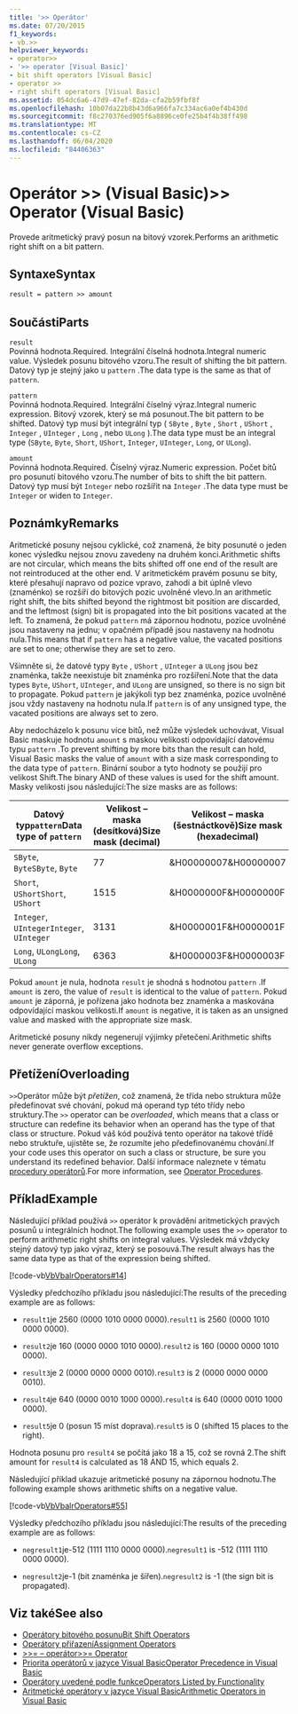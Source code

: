 ```yaml
---
title: '>> Operátor'
ms.date: 07/20/2015
f1_keywords:
- vb.>>
helpviewer_keywords:
- operator>>
- '>> operator [Visual Basic]'
- bit shift operators [Visual Basic]
- operator >>
- right shift operators [Visual Basic]
ms.assetid: 054dc6a6-47d9-47ef-82da-cfa2b59fbf8f
ms.openlocfilehash: 10b07da22b8b43d6a966fa7c334ac6a0ef4b430d
ms.sourcegitcommit: f8c270376ed905f6a8896ce0fe25b4f4b38ff498
ms.translationtype: MT
ms.contentlocale: cs-CZ
ms.lasthandoff: 06/04/2020
ms.locfileid: "84406363"
---
```

# <a name="-operator-visual-basic"></a><span data-ttu-id="91961-102">Operátor >> (Visual Basic)</span><span class="sxs-lookup"><span data-stu-id="91961-102">>> Operator (Visual Basic)</span></span>
<span data-ttu-id="91961-103">Provede aritmetický pravý posun na bitový vzorek.</span><span class="sxs-lookup"><span data-stu-id="91961-103">Performs an arithmetic right shift on a bit pattern.</span></span>  
  
## <a name="syntax"></a><span data-ttu-id="91961-104">Syntaxe</span><span class="sxs-lookup"><span data-stu-id="91961-104">Syntax</span></span>  
  
```vb  
result = pattern >> amount  
```  
  
## <a name="parts"></a><span data-ttu-id="91961-105">Součásti</span><span class="sxs-lookup"><span data-stu-id="91961-105">Parts</span></span>  
 `result`  
 <span data-ttu-id="91961-106">Povinná hodnota.</span><span class="sxs-lookup"><span data-stu-id="91961-106">Required.</span></span> <span data-ttu-id="91961-107">Integrální číselná hodnota.</span><span class="sxs-lookup"><span data-stu-id="91961-107">Integral numeric value.</span></span> <span data-ttu-id="91961-108">Výsledek posunu bitového vzoru.</span><span class="sxs-lookup"><span data-stu-id="91961-108">The result of shifting the bit pattern.</span></span> <span data-ttu-id="91961-109">Datový typ je stejný jako u `pattern` .</span><span class="sxs-lookup"><span data-stu-id="91961-109">The data type is the same as that of `pattern`.</span></span>  
  
 `pattern`  
 <span data-ttu-id="91961-110">Povinná hodnota.</span><span class="sxs-lookup"><span data-stu-id="91961-110">Required.</span></span> <span data-ttu-id="91961-111">Integrální číselný výraz.</span><span class="sxs-lookup"><span data-stu-id="91961-111">Integral numeric expression.</span></span> <span data-ttu-id="91961-112">Bitový vzorek, který se má posunout.</span><span class="sxs-lookup"><span data-stu-id="91961-112">The bit pattern to be shifted.</span></span> <span data-ttu-id="91961-113">Datový typ musí být integrální typ ( `SByte` , `Byte` , `Short` , `UShort` , `Integer` , `UInteger` , `Long` , nebo `ULong` ).</span><span class="sxs-lookup"><span data-stu-id="91961-113">The data type must be an integral type (`SByte`, `Byte`, `Short`, `UShort`, `Integer`, `UInteger`, `Long`, or `ULong`).</span></span>  
  
 `amount`  
 <span data-ttu-id="91961-114">Povinná hodnota.</span><span class="sxs-lookup"><span data-stu-id="91961-114">Required.</span></span> <span data-ttu-id="91961-115">Číselný výraz.</span><span class="sxs-lookup"><span data-stu-id="91961-115">Numeric expression.</span></span> <span data-ttu-id="91961-116">Počet bitů pro posunutí bitového vzoru.</span><span class="sxs-lookup"><span data-stu-id="91961-116">The number of bits to shift the bit pattern.</span></span> <span data-ttu-id="91961-117">Datový typ musí být `Integer` nebo rozšířit na `Integer` .</span><span class="sxs-lookup"><span data-stu-id="91961-117">The data type must be `Integer` or widen to `Integer`.</span></span>  
  
## <a name="remarks"></a><span data-ttu-id="91961-118">Poznámky</span><span class="sxs-lookup"><span data-stu-id="91961-118">Remarks</span></span>  
 <span data-ttu-id="91961-119">Aritmetické posuny nejsou cyklické, což znamená, že bity posunuté o jeden konec výsledku nejsou znovu zavedeny na druhém konci.</span><span class="sxs-lookup"><span data-stu-id="91961-119">Arithmetic shifts are not circular, which means the bits shifted off one end of the result are not reintroduced at the other end.</span></span> <span data-ttu-id="91961-120">V aritmetickém pravém posunu se bity, které přesahují napravo od pozice vpravo, zahodí a bit úplně vlevo (znaménko) se rozšíří do bitových pozic uvolněné vlevo.</span><span class="sxs-lookup"><span data-stu-id="91961-120">In an arithmetic right shift, the bits shifted beyond the rightmost bit position are discarded, and the leftmost (sign) bit is propagated into the bit positions vacated at the left.</span></span> <span data-ttu-id="91961-121">To znamená, že pokud `pattern` má zápornou hodnotu, pozice uvolněné jsou nastaveny na jednu; v opačném případě jsou nastaveny na hodnotu nula.</span><span class="sxs-lookup"><span data-stu-id="91961-121">This means that if `pattern` has a negative value, the vacated positions are set to one; otherwise they are set to zero.</span></span>  
  
 <span data-ttu-id="91961-122">Všimněte si, že datové typy `Byte` , `UShort` , `UInteger` a `ULong` jsou bez znaménka, takže neexistuje bit znaménka pro rozšíření.</span><span class="sxs-lookup"><span data-stu-id="91961-122">Note that the data types `Byte`, `UShort`, `UInteger`, and `ULong` are unsigned, so there is no sign bit to propagate.</span></span> <span data-ttu-id="91961-123">Pokud `pattern` je jakýkoli typ bez znaménka, pozice uvolněné jsou vždy nastaveny na hodnotu nula.</span><span class="sxs-lookup"><span data-stu-id="91961-123">If `pattern` is of any unsigned type, the vacated positions are always set to zero.</span></span>  
  
 <span data-ttu-id="91961-124">Aby nedocházelo k posunu více bitů, než může výsledek uchovávat, Visual Basic maskuje hodnotu `amount` s maskou velikosti odpovídající datovému typu `pattern` .</span><span class="sxs-lookup"><span data-stu-id="91961-124">To prevent shifting by more bits than the result can hold, Visual Basic masks the value of `amount` with a size mask corresponding to the data type of `pattern`.</span></span> <span data-ttu-id="91961-125">Binární soubor a tyto hodnoty se použijí pro velikost Shift.</span><span class="sxs-lookup"><span data-stu-id="91961-125">The binary AND of these values is used for the shift amount.</span></span> <span data-ttu-id="91961-126">Masky velikosti jsou následující:</span><span class="sxs-lookup"><span data-stu-id="91961-126">The size masks are as follows:</span></span>  
  
|<span data-ttu-id="91961-127">Datový typ`pattern`</span><span class="sxs-lookup"><span data-stu-id="91961-127">Data type of `pattern`</span></span>|<span data-ttu-id="91961-128">Velikost – maska (desítková)</span><span class="sxs-lookup"><span data-stu-id="91961-128">Size mask (decimal)</span></span>|<span data-ttu-id="91961-129">Velikost – maska (šestnáctkově)</span><span class="sxs-lookup"><span data-stu-id="91961-129">Size mask (hexadecimal)</span></span>|  
|----------------------------|---------------------------|-------------------------------|  
|<span data-ttu-id="91961-130">`SByte`, `Byte`</span><span class="sxs-lookup"><span data-stu-id="91961-130">`SByte`, `Byte`</span></span>|<span data-ttu-id="91961-131">7</span><span class="sxs-lookup"><span data-stu-id="91961-131">7</span></span>|<span data-ttu-id="91961-132">&H00000007</span><span class="sxs-lookup"><span data-stu-id="91961-132">&H00000007</span></span>|  
|<span data-ttu-id="91961-133">`Short`, `UShort`</span><span class="sxs-lookup"><span data-stu-id="91961-133">`Short`, `UShort`</span></span>|<span data-ttu-id="91961-134">15</span><span class="sxs-lookup"><span data-stu-id="91961-134">15</span></span>|<span data-ttu-id="91961-135">&H0000000F</span><span class="sxs-lookup"><span data-stu-id="91961-135">&H0000000F</span></span>|  
|<span data-ttu-id="91961-136">`Integer`, `UInteger`</span><span class="sxs-lookup"><span data-stu-id="91961-136">`Integer`, `UInteger`</span></span>|<span data-ttu-id="91961-137">31</span><span class="sxs-lookup"><span data-stu-id="91961-137">31</span></span>|<span data-ttu-id="91961-138">&H0000001F</span><span class="sxs-lookup"><span data-stu-id="91961-138">&H0000001F</span></span>|  
|<span data-ttu-id="91961-139">`Long`, `ULong`</span><span class="sxs-lookup"><span data-stu-id="91961-139">`Long`, `ULong`</span></span>|<span data-ttu-id="91961-140">63</span><span class="sxs-lookup"><span data-stu-id="91961-140">63</span></span>|<span data-ttu-id="91961-141">&H0000003F</span><span class="sxs-lookup"><span data-stu-id="91961-141">&H0000003F</span></span>|  
  
 <span data-ttu-id="91961-142">Pokud `amount` je nula, hodnota `result` je shodná s hodnotou `pattern` .</span><span class="sxs-lookup"><span data-stu-id="91961-142">If `amount` is zero, the value of `result` is identical to the value of `pattern`.</span></span> <span data-ttu-id="91961-143">Pokud `amount` je záporná, je pořízena jako hodnota bez znaménka a maskována odpovídající maskou velikosti.</span><span class="sxs-lookup"><span data-stu-id="91961-143">If `amount` is negative, it is taken as an unsigned value and masked with the appropriate size mask.</span></span>  
  
 <span data-ttu-id="91961-144">Aritmetické posuny nikdy negenerují výjimky přetečení.</span><span class="sxs-lookup"><span data-stu-id="91961-144">Arithmetic shifts never generate overflow exceptions.</span></span>  
  
## <a name="overloading"></a><span data-ttu-id="91961-145">Přetížení</span><span class="sxs-lookup"><span data-stu-id="91961-145">Overloading</span></span>  
 <span data-ttu-id="91961-146">`>>`Operátor může být *přetížen*, což znamená, že třída nebo struktura může předefinovat své chování, pokud má operand typ této třídy nebo struktury.</span><span class="sxs-lookup"><span data-stu-id="91961-146">The `>>` operator can be *overloaded*, which means that a class or structure can redefine its behavior when an operand has the type of that class or structure.</span></span> <span data-ttu-id="91961-147">Pokud váš kód používá tento operátor na takové třídě nebo struktuře, ujistěte se, že rozumíte jeho předefinovanému chování.</span><span class="sxs-lookup"><span data-stu-id="91961-147">If your code uses this operator on such a class or structure, be sure you understand its redefined behavior.</span></span> <span data-ttu-id="91961-148">Další informace naleznete v tématu [procedury operátorů](../../programming-guide/language-features/procedures/operator-procedures.md).</span><span class="sxs-lookup"><span data-stu-id="91961-148">For more information, see [Operator Procedures](../../programming-guide/language-features/procedures/operator-procedures.md).</span></span>  
  
## <a name="example"></a><span data-ttu-id="91961-149">Příklad</span><span class="sxs-lookup"><span data-stu-id="91961-149">Example</span></span>  
 <span data-ttu-id="91961-150">Následující příklad používá `>>` operátor k provádění aritmetických pravých posunů u integrálních hodnot.</span><span class="sxs-lookup"><span data-stu-id="91961-150">The following example uses the `>>` operator to perform arithmetic right shifts on integral values.</span></span> <span data-ttu-id="91961-151">Výsledek má vždycky stejný datový typ jako výraz, který se posouvá.</span><span class="sxs-lookup"><span data-stu-id="91961-151">The result always has the same data type as that of the expression being shifted.</span></span>  
  
 [!code-vb[VbVbalrOperators#14](~/samples/snippets/visualbasic/VS_Snippets_VBCSharp/VbVbalrOperators/VB/Class1.vb#14)]  
  
 <span data-ttu-id="91961-152">Výsledky předchozího příkladu jsou následující:</span><span class="sxs-lookup"><span data-stu-id="91961-152">The results of the preceding example are as follows:</span></span>  
  
- <span data-ttu-id="91961-153">`result1`je 2560 (0000 1010 0000 0000).</span><span class="sxs-lookup"><span data-stu-id="91961-153">`result1` is 2560 (0000 1010 0000 0000).</span></span>  
  
- <span data-ttu-id="91961-154">`result2`je 160 (0000 0000 1010 0000).</span><span class="sxs-lookup"><span data-stu-id="91961-154">`result2` is 160 (0000 0000 1010 0000).</span></span>  
  
- <span data-ttu-id="91961-155">`result3`je 2 (0000 0000 0000 0010).</span><span class="sxs-lookup"><span data-stu-id="91961-155">`result3` is 2 (0000 0000 0000 0010).</span></span>  
  
- <span data-ttu-id="91961-156">`result4`je 640 (0000 0010 1000 0000).</span><span class="sxs-lookup"><span data-stu-id="91961-156">`result4` is 640 (0000 0010 1000 0000).</span></span>  
  
- <span data-ttu-id="91961-157">`result5`je 0 (posun 15 míst doprava).</span><span class="sxs-lookup"><span data-stu-id="91961-157">`result5` is 0 (shifted 15 places to the right).</span></span>  
  
 <span data-ttu-id="91961-158">Hodnota posunu pro `result4` se počítá jako 18 a 15, což se rovná 2.</span><span class="sxs-lookup"><span data-stu-id="91961-158">The shift amount for `result4` is calculated as 18 AND 15, which equals 2.</span></span>  
  
 <span data-ttu-id="91961-159">Následující příklad ukazuje aritmetické posuny na zápornou hodnotu.</span><span class="sxs-lookup"><span data-stu-id="91961-159">The following example shows arithmetic shifts on a negative value.</span></span>  
  
 [!code-vb[VbVbalrOperators#55](~/samples/snippets/visualbasic/VS_Snippets_VBCSharp/VbVbalrOperators/VB/Class1.vb#55)]  
  
 <span data-ttu-id="91961-160">Výsledky předchozího příkladu jsou následující:</span><span class="sxs-lookup"><span data-stu-id="91961-160">The results of the preceding example are as follows:</span></span>  
  
- <span data-ttu-id="91961-161">`negresult1`je-512 (1111 1110 0000 0000).</span><span class="sxs-lookup"><span data-stu-id="91961-161">`negresult1` is -512 (1111 1110 0000 0000).</span></span>  
  
- <span data-ttu-id="91961-162">`negresult2`je-1 (bit znaménka je šířen).</span><span class="sxs-lookup"><span data-stu-id="91961-162">`negresult2` is -1 (the sign bit is propagated).</span></span>  
  
## <a name="see-also"></a><span data-ttu-id="91961-163">Viz také</span><span class="sxs-lookup"><span data-stu-id="91961-163">See also</span></span>

- [<span data-ttu-id="91961-164">Operátory bitového posunu</span><span class="sxs-lookup"><span data-stu-id="91961-164">Bit Shift Operators</span></span>](bit-shift-operators.md)
- [<span data-ttu-id="91961-165">Operátory přiřazení</span><span class="sxs-lookup"><span data-stu-id="91961-165">Assignment Operators</span></span>](assignment-operators.md)
- [<span data-ttu-id="91961-166">>>= – operátor</span><span class="sxs-lookup"><span data-stu-id="91961-166">>>= Operator</span></span>](right-shift-assignment-operator.md)
- [<span data-ttu-id="91961-167">Priorita operátorů v jazyce Visual Basic</span><span class="sxs-lookup"><span data-stu-id="91961-167">Operator Precedence in Visual Basic</span></span>](operator-precedence.md)
- [<span data-ttu-id="91961-168">Operátory uvedené podle funkce</span><span class="sxs-lookup"><span data-stu-id="91961-168">Operators Listed by Functionality</span></span>](operators-listed-by-functionality.md)
- [<span data-ttu-id="91961-169">Aritmetické operátory v jazyce Visual Basic</span><span class="sxs-lookup"><span data-stu-id="91961-169">Arithmetic Operators in Visual Basic</span></span>](../../programming-guide/language-features/operators-and-expressions/arithmetic-operators.md)
